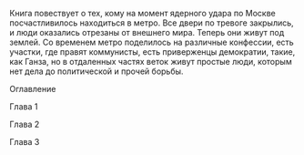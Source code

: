 Книга повествует о тех, кому на момент ядерного удара по Москве посчастливилось находиться в метро. Все двери по тревоге закрылись, и люди оказались отрезаны от внешнего мира. Теперь они живут под землей. Со временем метро поделилось на различные конфессии, есть участки, где правят коммунисты, есть приверженцы демократии, такие, как Ганза, но в отдаленных частях веток живут простые люди, которым нет дела до политической и прочей борьбы.

Оглавление

Глава 1

Глава 2

Глава 3

